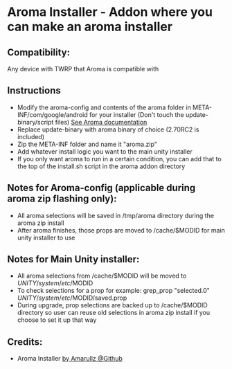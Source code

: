 # Aroma Installer - Addon where you can make an aroma installer

## Compatibility:
Any device with TWRP that Aroma is compatible with

## Instructions
* Modify the aroma-config and contents of the aroma folder in META-INF/com/google/android for your installer (Don't touch the update-binary/script files) [See Aroma documentation](https://forum.xda-developers.com/showthread.php?t=1461712)
* Replace update-binary with aroma binary of choice (2.70RC2 is included)
* Zip the META-INF folder and name it "aroma.zip"
* Add whatever install logic you want to the main unity installer
* If you only want aroma to run in a certain condition, you can add that to the top of the install.sh script in the aroma addon directory

## Notes for Aroma-config (applicable during aroma zip flashing only):
* All aroma selections will be saved in /tmp/aroma directory during the aroma zip install
* After aroma finishes, those props are moved to /cache/$MODID for main unity installer to use

## Notes for Main Unity installer:
* All aroma selections from /cache/$MODID will be moved to $UNITY/system/etc/$MODID
* To check selections for a prop for example: grep_prop "selected.0" $UNITY/system/etc/$MODID/saved.prop
* During upgrade, prop selections are backed up to /cache/$MODID directory so user can reuse old selections in aroma zip install if you choose to set it up that way

## Credits:
* Aroma Installer [by Amarullz @Github](https://github.com/amarullz/AROMA-Installer)

